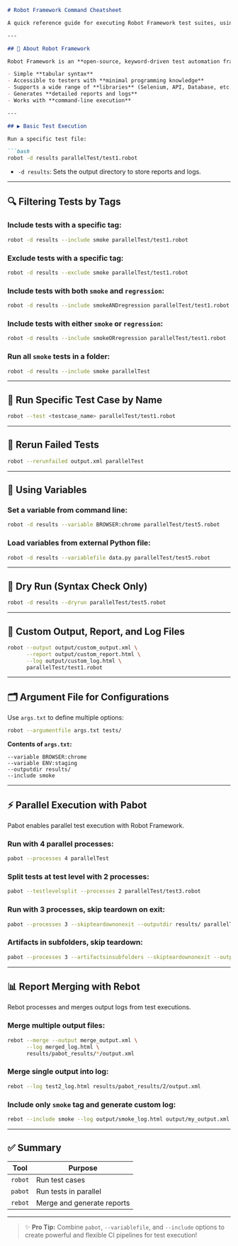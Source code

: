 ```markdown
# Robot Framework Command Cheatsheet

A quick reference guide for executing Robot Framework test suites, using tags, variables, parallel execution, and generating reports/logs.

---

## 📘 About Robot Framework

Robot Framework is an **open-source, keyword-driven test automation framework** designed for acceptance testing and RPA (Robotic Process Automation).

- Simple **tabular syntax**
- Accessible to testers with **minimal programming knowledge**
- Supports a wide range of **libraries** (Selenium, API, Database, etc.)
- Generates **detailed reports and logs**
- Works with **command-line execution**

---

## ▶️ Basic Test Execution

Run a specific test file:

```bash
robot -d results parallelTest/test1.robot 
```

- `-d results`: Sets the output directory to store reports and logs.

---

## 🔍 Filtering Tests by Tags

### Include tests with a specific tag:
```bash
robot -d results --include smoke parallelTest/test1.robot
```

### Exclude tests with a specific tag:
```bash
robot -d results --exclude smoke parallelTest/test1.robot
```

### Include tests with **both** `smoke` and `regression`:
```bash
robot -d results --include smokeANDregression parallelTest/test1.robot
```

### Include tests with **either** `smoke` or `regression`:
```bash
robot -d results --include smokeORregression parallelTest/test1.robot
```

### Run all `smoke` tests in a folder:
```bash
robot -d results --include smoke parallelTest
```

---

## 🎯 Run Specific Test Case by Name

```bash
robot --test <testcase_name> parallelTest/test1.robot
```

---

## 🔁 Rerun Failed Tests

```bash
robot --rerunfailed output.xml parallelTest
```

---

## 🔧 Using Variables

### Set a variable from command line:
```bash
robot -d results --variable BROWSER:chrome parallelTest/test5.robot
```

### Load variables from external Python file:
```bash
robot -d results --variablefile data.py parallelTest/test5.robot
```

---

## 🧪 Dry Run (Syntax Check Only)

```bash
robot -d results --dryrun parallelTest/test5.robot
```

---

## 📄 Custom Output, Report, and Log Files

```bash
robot --output output/custom_output.xml \
      --report output/custom_report.html \
      --log output/custom_log.html \
      parallelTest/test1.robot
```

---

## 🗂️ Argument File for Configurations

Use `args.txt` to define multiple options:

```bash
robot --argumentfile args.txt tests/
```

**Contents of `args.txt`:**

```text
--variable BROWSER:chrome
--variable ENV:staging
--outputdir results/
--include smoke
```

---

## ⚡ Parallel Execution with Pabot

Pabot enables parallel test execution with Robot Framework.

### Run with 4 parallel processes:

```bash
pabot --processes 4 parallelTest
```

### Split tests at test level with 2 processes:

```bash
pabot --testlevelsplit --processes 2 parallelTest/test3.robot
```

### Run with 3 processes, skip teardown on exit:

```bash
pabot --processes 3 --skipteardownonexit --outputdir results/ parallelTest
```

### Artifacts in subfolders, skip teardown:

```bash
pabot --processes 3 --artifactsinsubfolders --skipteardownonexit --outputdir results/ parallelTest
```

---

## 📊 Report Merging with Rebot

Rebot processes and merges output logs from test executions.

### Merge multiple output files:

```bash
rebot --merge --output merge_output.xml \
      --log merged_log.html \
      results/pabot_results/*/output.xml
```

### Merge single output into log:

```bash
rebot --log test2_log.html results/pabot_results/2/output.xml
```

### Include only `smoke` tag and generate custom log:

```bash
rebot --include smoke --log output/smoke_log.html output/my_output.xml
```

---

## ✅ Summary

| Tool   | Purpose                                  |
|--------|------------------------------------------|
| `robot` | Run test cases                          |
| `pabot` | Run tests in parallel                   |
| `rebot` | Merge and generate reports              |

---

> ✨ **Pro Tip:** Combine `pabot`, `--variablefile`, and `--include` options to create powerful and flexible CI pipelines for test execution!
```
